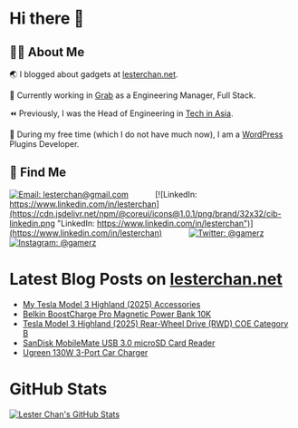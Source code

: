 # Hi there 👋

## 👨‍💻 About Me

🌏 I blogged about gadgets at [lesterchan.net](https://lesterchan.net).

🥞 Currently working in [Grab](https://grab.com) as a Engineering Manager, Full Stack.

⏪ Previously, I was the Head of Engineering in [Tech in Asia](https://www.techinasia.com).

🔌 During my free time (which I do not have much now), I am a [WordPress](https://wordpress.org) Plugins Developer.

## 🔎 Find Me

[![Email: lesterchan@gmail.com](https://cdn.jsdelivr.net/npm/@coreui/icons@1.0.1/png/brand/32x32/cib-gmail.png "Email: lesterchan@gmail.com")](mailto:lesterchan@gmail.com)
&nbsp;&nbsp;&nbsp;&nbsp;&nbsp;&nbsp;&nbsp;&nbsp;&nbsp;&nbsp;
[![LinkedIn: https://www.linkedin.com/in/lesterchan](https://cdn.jsdelivr.net/npm/@coreui/icons@1.0.1/png/brand/32x32/cib-linkedin.png "LinkedIn: https://www.linkedin.com/in/lesterchan")](https://www.linkedin.com/in/lesterchan)
&nbsp;&nbsp;&nbsp;&nbsp;&nbsp;&nbsp;&nbsp;&nbsp;&nbsp;&nbsp;
[![Twitter: @gamerz](https://cdn.jsdelivr.net/npm/@coreui/icons@1.0.1/png/brand/32x32/cib-twitter.png "Twitter: @gamerz")](https://twitter.com/gamerz)
&nbsp;&nbsp;&nbsp;&nbsp;&nbsp;&nbsp;&nbsp;&nbsp;&nbsp;&nbsp;
[![Instagram: @gamerz](https://cdn.jsdelivr.net/npm/@coreui/icons@1.0.1/png/brand/32x32/cib-instagram.png "Instagram: @gamerz")](https://instagram.com/gamerz)

# Latest Blog Posts on [lesterchan.net](https://lesterchan.net)

<!-- BLOG-POST-LIST:START -->
- [My Tesla Model 3 Highland &lpar;2025&rpar; Accessories](https://lesterchan.net/blog/2025/03/03/my-tesla-model-3-highland-2025-accessories/)
- [Belkin BoostCharge Pro Magnetic Power Bank 10K](https://lesterchan.net/blog/2025/02/24/belkin-boostcharge-pro-magnetic-power-bank-10k/)
- [Tesla Model 3 Highland &lpar;2025&rpar; Rear-Wheel Drive &lpar;RWD&rpar; COE Category B](https://lesterchan.net/blog/2025/02/17/tesla-model-3-highland-2025-rear-wheel-drive-rwd-coe-category-b/)
- [SanDisk MobileMate USB 3.0 microSD Card Reader](https://lesterchan.net/blog/2025/02/10/sandisk-mobilemate-usb-3-0-microsd-card-reader/)
- [Ugreen 130W 3-Port Car Charger](https://lesterchan.net/blog/2025/02/03/ugreen-130w-3-port-car-charger/)
<!-- BLOG-POST-LIST:END -->

# GitHub Stats

[![Lester Chan's GitHub Stats](https://github-readme-stats.vercel.app/api?username=lesterchan&show_icons=true&theme=transparent&private=true&include_all_commits=true "Lester Chan's GitHub Stats")](https://github.com/lesterchan)
